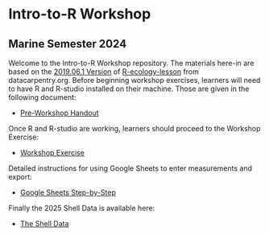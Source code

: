 # Intro-to-R Workshop
## Marine Semester 2024

Welcome to the Intro-to-R Workshop repository. The materials here-in are based on the [2019.06.1 Version](https://zenodo.org/records/12684301) of [R-ecology-lesson](https://datacarpentry.org/R-ecology-lesson/) from datacarpentry.org. Before beginning workshop exercises, learners will need to have R and R-studio installed on their machine. Those are given in the following document:

* [Pre-Workshop Handout](https://bump-in-silica.github.io/Marine-Semester_Intro-to-R/Pre-Workshop-Handout.html)

Once R and R-studio are working, learners should proceed to the Workshop Exercise:

* [Workshop Exercise](https://bump-in-silica.github.io/Marine-Semester_Intro-to-R/Workshop-Exercise.html)

Detailed instructions for using Google Sheets to enter measurements and export:

* [Google Sheets Step-by-Step](https://bump-in-silica.github.io/Marine-Semester_Intro-to-R/03%20Google-Sheets%20Step-by-Step.html)

Finally the 2025 Shell Data is available here:

* [The Shell Data](https://docs.google.com/spreadsheets/d/1c_oXuh0mweXmtseuAzW01Mlr6EuuawO-zF23Ompcm70/edit?usp=sharing)
  
